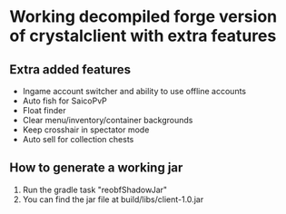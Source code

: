 # Working decompiled forge version of crystalclient with extra features

## Extra added features
- Ingame account switcher and ability to use offline accounts
- Auto fish for SaicoPvP
- Float finder
- Clear menu/inventory/container backgrounds
- Keep crosshair in spectator mode
- Auto sell for collection chests 

## How to generate a working jar
1. Run the gradle task "reobfShadowJar"
2. You can find the jar file at build/libs/client-1.0.jar
